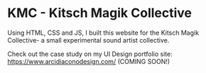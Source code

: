 # KMC - Kitsch Magik Collective

Using HTML, CSS and JS, I built this website for the Kitsch Magik Collective- a small experimental sound artist collective.

Check out the case study on my UI Design portfolio site: https://www.arcidiaconodesign.com/ (COMING SOON!)
